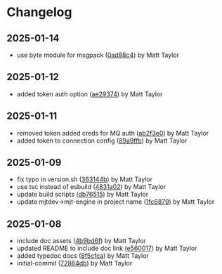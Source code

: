 # Changelog


## 2025-01-14
- use byte module for msgpack ([0ad88c4](https://github.com/mjt-engine/message/commit/0ad88c4410e341d06b7b1f03142438e3aedce585)) by Matt Taylor

## 2025-01-12
- added token auth option ([ae29374](https://github.com/mjt-engine/message/commit/ae293741bce6f1d8bb3e419ec861c84612253454)) by Matt Taylor

## 2025-01-11
- removed token added creds for MQ auth ([ab2f3e0](https://github.com/mjt-engine/message/commit/ab2f3e05a3f1ef36612dd1b78485c09fe2100109)) by Matt Taylor
- added token to connection config ([89a9ffb](https://github.com/mjt-engine/message/commit/89a9ffb4e4b3bcb5b0d696b01fb56421eb4dd586)) by Matt Taylor

## 2025-01-09
- fix typo in version.sh ([363144b](https://github.com/mjt-engine/message/commit/363144b35fe39fb76a63c54e924921571158c604)) by Matt Taylor
- use tsc instead of esbuild ([4831a02](https://github.com/mjt-engine/message/commit/4831a026cd528819aa00232962b62c00980503fc)) by Matt Taylor
- update build scripts ([db76515](https://github.com/mjt-engine/message/commit/db76515a64bcd4566be8bc47678f89b8d6a4bf4f)) by Matt Taylor
- update mjtdev->mjt-engine in project name ([1fc6879](https://github.com/mjt-engine/message/commit/1fc687928574b4654a281068d4630422667cbc44)) by Matt Taylor

## 2025-01-08
- include doc assets ([4b9bd6f](https://github.com/mjt-engine/message/commit/4b9bd6f6ad07e21b5e857493ae66f2e2a5ce63ee)) by Matt Taylor
- updated README to include doc link ([e560017](https://github.com/mjt-engine/message/commit/e560017fdb79b66beebae7902c1625d407ac04e2)) by Matt Taylor
- added typedoc docs ([8f5cfca](https://github.com/mjt-engine/message/commit/8f5cfcad2b4cbd81e0965ca6388d8e9032d646dd)) by Matt Taylor
- initial-commit ([72864db](https://github.com/mjt-engine/message/commit/72864db36206d501966af068a54ae7ff996ae5d7)) by Matt Taylor
